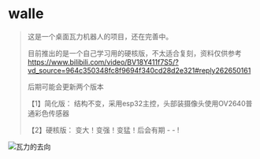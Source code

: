 # walle
> 这是一个桌面瓦力机器人的项目，还在完善中。
>
> 目前推出的是一个自己学习用的硬核版，不太适合复刻，资料仅供参考
> https://www.bilibili.com/video/BV18Y411f7S5/?vd_source=964c350348fc8f9694f340cd28d2e321#reply262650161
>
>
> 后期可能会更新两个版本
>
> 【1】简化版： 结构不变，采用esp32主控，头部装摄像头使用OV2640普通彩色传感器
>
> 【2】硬核版： 变大！变强！变猛！后会有期 - - !

![瓦力的去向](https://github.com/jinsonli/walle/blob/main/%E6%96%B9%E6%A1%88/%E7%93%A6%E5%8A%9B%E7%9A%84%E5%8E%BB%E5%90%91.jpg)